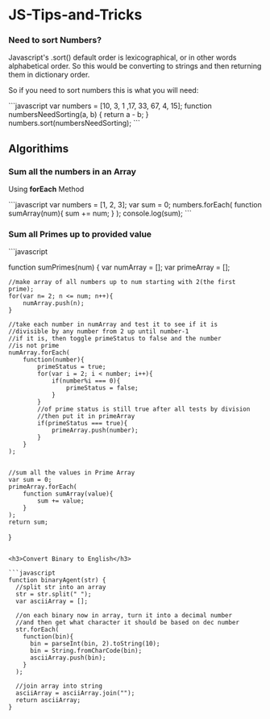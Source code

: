 # JS-Tips-and-Tricks

<h3>Need to sort Numbers?</h3>
<p>Javascript's .sort() default order is lexicographical, or in other words alphabetical order. So this would be converting to strings and then returning them in dictionary order.</p>
<p> So if you need to sort numbers this is what you will need:</p>
```javascript
  var numbers = [10, 3, 1 ,17, 33, 67, 4, 15];
  function numbersNeedSorting(a, b) {
     return a - b;
  }
  numbers.sort(numbersNeedSorting);
```

<h2>Algorithims</h2>

<h3>Sum all the numbers in an Array</h3>
<p>Using <strong>forEach</strong> Method</p>
```javascript
  var numbers = [1, 2, 3];
  var sum = 0;
  numbers.forEach(
    function sumArray(num){
      sum += num;
    }
  );
  console.log(sum);  
```

<h3>Sum all Primes up to provided value</h3>
```javascript

function sumPrimes(num) {
	var numArray = [];
	var primeArray = [];

	//make array of all numbers up to num starting with 2(the first prime);
	for(var n= 2; n <= num; n++){
		numArray.push(n);
	}
    
    //take each number in numArray and test it to see if it is 
    //divisible by any number from 2 up until number-1
    //if it is, then toggle primeStatus to false and the number
    //is not prime
	numArray.forEach(
		function(number){
			primeStatus = true;
			for(var i = 2; i < number; i++){
				if(number%i === 0){
					primeStatus = false;	
				}
			}
            //of prime status is still true after all tests by division
            //then put it in primeArray
			if(primeStatus === true){
				primeArray.push(number);
			}
		}
	);
    
  
    //sum all the values in Prime Array
	var sum = 0;
	primeArray.forEach(
		function sumArray(value){
			sum += value;
		}
	);
	return sum;
}
```

<h3>Convert Binary to English</h3>

```javascript
function binaryAgent(str) {
  //split str into an array
  str = str.split(" ");
  var asciiArray = [];
  
  //on each binary now in array, turn it into a decimal number
  //and then get what character it should be based on dec number
  str.forEach(
    function(bin){
      bin = parseInt(bin, 2).toString(10);
      bin = String.fromCharCode(bin);
      asciiArray.push(bin);
    }
  );
  
  //join array into string
  asciiArray = asciiArray.join("");
  return asciiArray;
}
```
